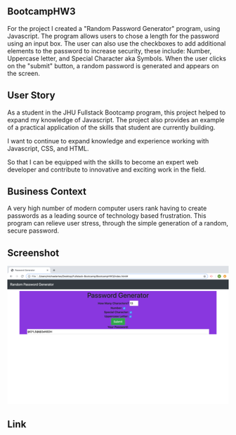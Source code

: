 ## BootcampHW3

For the project I created a "Random Password Generator" program, using Javascript. The program allows users to chose a length for the password using an input box. The user can also use the checkboxes to add additional elements to the password to increase security, these include: Number, Uppercase letter, and Special Character aka Symbols. When the user clicks on the "submit" button, a random password is generated and appears on the screen. 


## User Story

As a student in the JHU Fullstack Bootcamp program, this project helped to expand my knowledge of Javascript. The project also provides an example of a practical application of the skills that student are currently building. 

I want to continue to expand knowledge and experience working with Javascript, CSS, and HTML.

So that I can be equipped with the skills to become an expert web developer and contribute to innovative and exciting work in the field.

## Business Context

A very high number of modern computer users rank having to create passwords as a leading source of technology based frustration. This program can relieve user stress, through the simple generation of a random, secure password. 



    
## Screenshot

 <img src="HW3screenshot.png" alt="screenshot">

 ## Link 
 

